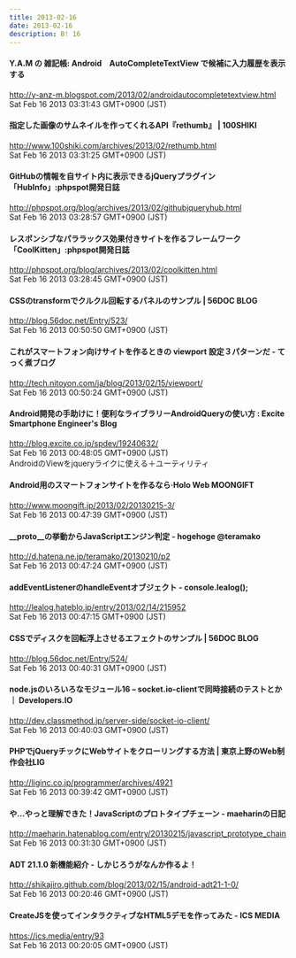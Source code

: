 ```yaml
---
title: 2013-02-16
date: 2013-02-16
description: B! 16
---
```


#### Y.A.M の 雑記帳: Android　AutoCompleteTextView で候補に入力履歴を表示する
http://y-anz-m.blogspot.com/2013/02/androidautocompletetextview.html<br>
Sat Feb 16 2013 03:31:43 GMT+0900 (JST)<br>


#### 指定した画像のサムネイルを作ってくれるAPI『rethumb』 | 100SHIKI
http://www.100shiki.com/archives/2013/02/rethumb.html<br>
Sat Feb 16 2013 03:31:25 GMT+0900 (JST)<br>


#### GitHubの情報を自サイト内に表示できるjQueryプラグイン「HubInfo」:phpspot開発日誌
http://phpspot.org/blog/archives/2013/02/githubjqueryhub.html<br>
Sat Feb 16 2013 03:28:57 GMT+0900 (JST)<br>


#### レスポンシブなパララックス効果付きサイトを作るフレームワーク「CoolKitten」:phpspot開発日誌
http://phpspot.org/blog/archives/2013/02/coolkitten.html<br>
Sat Feb 16 2013 03:28:45 GMT+0900 (JST)<br>


#### CSSのtransformでクルクル回転するパネルのサンプル  |  56DOC BLOG
http://blog.56doc.net/Entry/523/<br>
Sat Feb 16 2013 00:50:50 GMT+0900 (JST)<br>


#### これがスマートフォン向けサイトを作るときの viewport 設定３パターンだ - てっく煮ブログ
http://tech.nitoyon.com/ja/blog/2013/02/15/viewport/<br>
Sat Feb 16 2013 00:50:24 GMT+0900 (JST)<br>


#### Android開発の手助けに！便利なライブラリーAndroidQueryの使い方 : Excite Smartphone Engineer's Blog
http://blog.excite.co.jp/spdev/19240632/<br>
Sat Feb 16 2013 00:48:05 GMT+0900 (JST)<br>
AndroidのViewをjqueryライクに使える＋ユーティリティ


#### Android用のスマートフォンサイトを作るなら·Holo Web MOONGIFT
http://www.moongift.jp/2013/02/20130215-3/<br>
Sat Feb 16 2013 00:47:39 GMT+0900 (JST)<br>


#### __proto__の挙動からJavaScriptエンジン判定 - hogehoge @teramako
http://d.hatena.ne.jp/teramako/20130210/p2<br>
Sat Feb 16 2013 00:47:24 GMT+0900 (JST)<br>


#### addEventListenerのhandleEventオブジェクト - console.lealog();
http://lealog.hateblo.jp/entry/2013/02/14/215952<br>
Sat Feb 16 2013 00:47:15 GMT+0900 (JST)<br>


#### CSSでディスクを回転浮上させるエフェクトのサンプル  |  56DOC BLOG
http://blog.56doc.net/Entry/524/<br>
Sat Feb 16 2013 00:40:31 GMT+0900 (JST)<br>


#### node.jsのいろいろなモジュール16 – socket.io-clientで同時接続のテストとか ｜ Developers.IO
http://dev.classmethod.jp/server-side/socket-io-client/<br>
Sat Feb 16 2013 00:40:03 GMT+0900 (JST)<br>


#### PHPでjQueryチックにWebサイトをクローリングする方法 | 東京上野のWeb制作会社LIG
http://liginc.co.jp/programmer/archives/4921<br>
Sat Feb 16 2013 00:39:42 GMT+0900 (JST)<br>


#### や...やっと理解できた！JavaScriptのプロトタイプチェーン - maeharinの日記
http://maeharin.hatenablog.com/entry/20130215/javascript_prototype_chain<br>
Sat Feb 16 2013 00:31:30 GMT+0900 (JST)<br>


#### ADT 21.1.0 新機能紹介 - しかじろうがなんか作るよ！
http://shikajiro.github.com/blog/2013/02/15/android-adt21-1-0/<br>
Sat Feb 16 2013 00:20:46 GMT+0900 (JST)<br>


#### CreateJSを使ってインタラクティブなHTML5デモを作ってみた - ICS MEDIA
https://ics.media/entry/93<br>
Sat Feb 16 2013 00:20:05 GMT+0900 (JST)<br>



